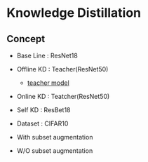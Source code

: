 # Knowledge Distillation

## Concept
- Base Line : ResNet18 
- Offline KD : Teacher(ResNet50)
    - [teacher model](https://github.com/huyvnphan/PyTorch_CIFAR10)
- Online KD : Teatcher(ResNet50)
- Self KD : ResBet18

- Dataset : CIFAR10

- With subset augmentation
- W/O subset augmentation